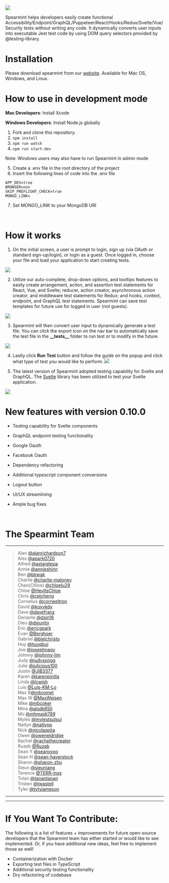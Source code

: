 ![](/public/spearmint_crop.png)

Spearmint helps developers easily create functional Accessibility/Endpoint/GraphQL/Puppeteer/React/Hooks/Redux/Svelte/Vue/Security tests without writing any code. It dynamically converts user inputs into executable Jest test code by using DOM query selectors provided by @testing-library.

# Installation 
Please download spearmint from our [website](https://www.spearmintjs.com/). Available for Mac OS, Windows, and Linux.


# How to use in development mode

**Mac Developers**: Install Xcode 

**Windows Developers**: Install Node.js globally

1. Fork and clone this repository.
2. ```npm install```
3. ```npm run watch```
4. ```npm run start-dev```

Note: Windows users may also have to run Spearmint in admin mode

5. Create a .env file in the root directory of the project
6. Insert the following lines of code into the .env file
```
APP_DEV=true
BROWSER=non
SKIP_PREFLIGHT_CHECK=true
MONGO_LINK=
```
7. Set MONGO_LINK to your MongoDB URI


<br>


# How it works


1.  On the initial screen, a user is prompt to login, sign up (via OAuth or standard sign-up/login), or login as a guest. Once logged in, choose your file and load your application to start creating tests.

![](/public/darkModeLogin.gif)

2.  Utilize our auto-complete, drop-down options, and tooltips features to easily create arrangement, action, and assertion test statements for React, Vue, and Svelte; reducer, action creator, asynchronous action creator, and middleware test statements for Redux; and hooks, context, endpoint, and GraphQL test statements. Spearmint can save test templates for future use for logged in user (not guests). 

![](/public/testingModal.png)

3.  Spearmint will then convert user input to dynamically generate a test file. You can click the export icon on the nav bar to automatically save the test file in the **\_\_tests\_\_** folder to run test or to modify in the future.

![](/public/saveTest.png)    


4.  Lastly click **Run Test** button and follow the guide on the popup and click what type of test you would like to perform.
![](/public/runTest.png) 


5. The latest version of Spearmint adopted testing capability for Svelte and GraphQL. The [Svelte](https://testing-library.com/docs/svelte-testing-library/intro/) library has been utilized to test your Svelte application. 

![](/public/svelte.gif)

# New features with version 0.10.0

* Testing capability for Svelte components

* GraphQL endpoint testing functionality

* Google Oauth 

* Facebook Oauth

* Dependency refactoring

* Additional typescript component conversions

* Logout button

* UI/UX streamlining

* Ample bug fixes

<br>

<!-- # Demos

### Guest login
![](/public/demos/guest-login.gif)

### Signup + login 
![](/public/demos/pwlogin.gif)

### Github Oauth login
![](/public/demos/oauth.gif)

### Facebook Oauth login
![](/public/demos/oauth2.gif)

### Google Oauth login
![](/public/demos/oauth3.gif)

### Vue Test
![](/public/demos/vuetest.gif)

### Svelte Test
![](/public/demos/sveltetest.gif)

### GraphQL Test
![](/public/demos/graphqltest.gif)

### Dark Mode + Upgraded UI/UX
![](/public/darkMode.gif)

### Save Test Functionality
![](/public/saveTest.gif)

### Run a security test 
![](/public/demos/snyk-auth-testdep.gif)

<br> -->


# The Spearmint Team
<hr>

> Alan [@alanrichardson7](https://github.com/alanrichardson7) <br />
> Alex [@apark0720](https://github.com/apark0720) <br />
> Alfred  [@astaiglesia](https://github.com/astaiglesia) <br />
> Annie  [@annieshinn](https://github.com/annieshinn) <br />
> Ben [@bkwak](https://github.com/bkwak) <br />
> Charlie [@charlie-maloney](https://github.com/charlie-maloney) <br /> 
> Chen(Chloe) [@chloelu29](https://github.com/chloelu29) <br />
> Chloe [@HeyItsChloe](https://github.com/HeyItsChloe) <br />
> Chris [@cptcheng](https://github.com/cptcheng) <br />
> Cornelius [@corneeltron](https://github.com/corneeltron) <br />
> David [@koyykdy](https://github.com/koyykdy) <br />
> Dave [@davefranz](https://github.com/davefranz) <br />
> Deriante [@dsin16](https://github.com/dsin16) <br />
> Dieu [@dieunity](https://github.com/dieunity) <br />
> Eric [@ericgpark](https://github.com/ericgpark) <br />
> Evan [@Berghoer](https://github.com/Berghoer) <br /> 
> Gabriel [@bielchristo](https://github.com/bielchristo) <br />
> Huy [@huyqbui](https://github.com/huyqbui) <br />
> Joe [@josephnagy](https://github.com/Josephnagy) <br />
> Johnny [@johnny-lim](https://github.com/johnny-lim) <br />
> Judy [@judysongg](https://github.com/judysongg) <br />
> Julie [@julicious100](https://github.com/julicious100) <br />
> Justin [@JIB3377](https://github.com/JIB3377) <br />
> Karen [@karenpinilla](https://github.com/karenpinilla) <br /> 
> Linda [@lcwish](https://github.com/lcwish) <br />
> Luis [@Luis-KM-Lo](https://github.com/Luis-KM-Lo) <br />
> Max B[@mbromet](https://github.com/mbromet) <br />
> Max W [@MaxWeisen](https://github.com/MaxWeisen) <br />
> Mike [@mbcoker](https://github.com/mbcoker) <br />
> Mina [@alsdk850](https://github.com/alsdk850) <br />
> Mo [@mhmaidi789](https://github.com/mhmaidi789) <br /> 
> Myles [@mylestsutsui](https://github.com/mylestsutsui) <br />
> Natlyn [@natlynp](https://github.com/natlynp) <br /> 
> Nick [@nicolaspita](https://github.com/nicolaspita) <br />
> Owen [@oweneldridge](https://github.com/oweneldridge) <br />
> Rachel [@rachethecreator](https://github.com/rachethecreator) <br />
> Ruzeb [@Ruzeb](https://github.com/Ruzeb) <br />
> Sean Y [@seanyyoo](https://github.com/seanyyoo) <br />
> Sean H [@sean-haverstock](https://github.com/Sean-Haverstock) <br /> 
> Sharon [@sharon-zhu](https://github.com/sharon-zhu) <br /> 
> Sieun [@sieunjang](https://github.com/sieunjang) <br />
> Terence [@TERR-inss](https://github.com/TERR-inss) <br />
> Tolan [@taoantaoan](https://github.com/taoantaoan) <br />
> Tristen [@twastell](https://github.com/twastell) <br />
> Tyler [@tytyjameson](https://github.com/tytyjameson)
<hr>

***

# If You Want To Contribute: 
The following is a list of features + improvements for future open-source developers that the Spearmint team has either started or would like to see implemented. Or, if you have additional new ideas, feel free to implement those as well! 
- Containerization with Docker
- Exporting test files in TypeScript
- Additional security testing functionality 
- Dry refactoring of codebase
